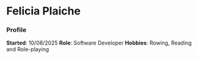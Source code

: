# Felicia Plaiche 
### Profile
**Started**: 10/08/2025
**Role**: Software Developer
**Hobbies**: Rowing, Reading and Role-playing